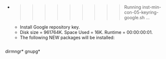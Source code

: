 * >>>>>>>>> Running inst-min-con-05-keyring-google.sh ...
  * Install Google repository key.
  * Disk size = 961764K. Space Used = 16K. Runtime = 00:00:00:01.
  * The following NEW packages will be installed:
  ```bash
dirmngr* gnupg*
  ```
